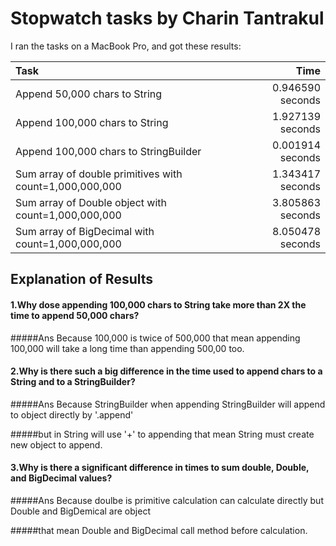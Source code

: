 # Stopwatch tasks by Charin Tantrakul
I ran the tasks on a MacBook Pro, and got these results:

|Task                                                     | Time           |
|:--------------------------------------------------------|---------------:|
|Append  50,000 chars to String                           |0.946590 seconds|
|Append 100,000 chars to String                           |1.927139 seconds|
|Append 100,000 chars to StringBuilder                    |0.001914 seconds|
|Sum array of double primitives with count=1,000,000,000  |1.343417 seconds|
|Sum array of Double object with count=1,000,000,000      |3.805863 seconds|
|Sum array of BigDecimal  with count=1,000,000,000        |8.050478 seconds|

## Explanation of Results
#### 1.Why dose appending 100,000 chars to String take more than 2X the time to append 50,000 chars?
  
   #####Ans Because 100,000 is twice of 500,000 that mean appending 100,000 will take a long time than appending 500,00 too.
 
#### 2.Why is there such a big difference in the time used to append chars to a String and to a StringBuilder?
  
   #####Ans Because StringBuilder when appending StringBuilder will append to object directly by '.append' 
  
   #####but in String will use '+' to appending that mean String must create new object to append.
 
#### 3.Why is there a significant difference in times to sum double, Double, and BigDecimal values?
   
   #####Ans Because doulbe is primitive calculation can calculate directly but Double and BigDemical are object
   
   #####that mean Double and BigDecimal call method before calculation. 
